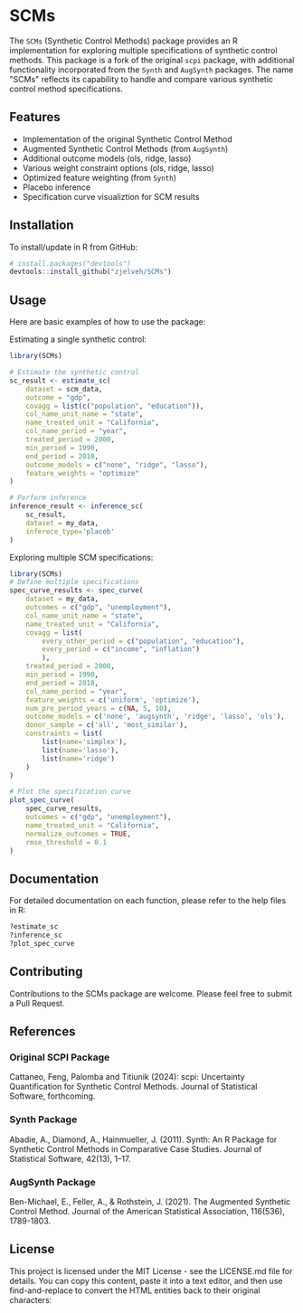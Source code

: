 # SCMs
The `SCMs` (Synthetic Control Methods) package provides an R implementation for exploring multiple specifications of synthetic control methods. This package is a fork of the original `scpi` package, with additional functionality incorporated from the `Synth` and `AugSynth` packages. The name "SCMs" reflects its capability to handle and compare various synthetic control method specifications.


## Features
- Implementation of the original Synthetic Control Method
- Augmented Synthetic Control Methods (from `AugSynth`)
- Additional outcome models (ols, ridge, lasso)
- Various weight constraint options (ols, ridge, lasso)
- Optimized feature weighting (from `Synth`)
- Placebo inference
- Specification curve visualiztion for SCM results

## Installation
To install/update in R from GitHub:
```R
# install.packages("devtools")
devtools::install_github("zjelveh/SCMs")
```


## Usage
Here are basic examples of how to use the package:

Estimating a single synthetic control:

```R
library(SCMs)

# Estimate the synthetic control
sc_result <- estimate_sc(
    dataset = scm_data,
    outcome = "gdp",
    covagg = list(c("population", "education")),
    col_name_unit_name = "state",
    name_treated_unit = "California",
    col_name_period = "year",
    treated_period = 2000,
    min_period = 1990,
    end_period = 2010,
    outcome_models = c("none", "ridge", "lasso"),
    feature_weights = "optimize"
)

# Perform inference
inference_result <- inference_sc(
    sc_result, 
    dataset = my_data,
    inferece_type='placeb'
)
```

Exploring multiple SCM specifications:

```R
library(SCMs)
# Define multiple specifications
spec_curve_results <- spec_curve(
    dataset = my_data,
    outcomes = c("gdp", "unemployment"),
    col_name_unit_name = "state",
    name_treated_unit = "California",
    covagg = list(
        every_other_period = c("population", "education"),
        every_period = c("income", "inflation")
        ),
    treated_period = 2000,
    min_period = 1990,
    end_period = 2010,
    col_name_period = "year",
    feature_weights = c('uniform', 'optimize'),
    num_pre_period_years = c(NA, 5, 10),
    outcome_models = c('none', 'augsynth', 'ridge', 'lasso', 'ols'),
    donor_sample = c('all', 'most_similar'),
    constraints = list(
        list(name='simplex'),
        list(name='lasso'),
        list(name='ridge')
    )
)

# Plot the specification curve
plot_spec_curve(
    spec_curve_results,
    outcomes = c("gdp", "unemployment"),
    name_treated_unit = "California",
    normalize_outcomes = TRUE,
    rmse_threshold = 0.1
)
```


## Documentation
For detailed documentation on each function, please refer to the help files in R:
```R
?estimate_sc
?inference_sc
?plot_spec_curve
```

## Contributing
Contributions to the SCMs package are welcome. Please feel free to submit a Pull Request.

## References
### Original SCPI Package

Cattaneo, Feng, Palomba and Titiunik (2024): scpi: Uncertainty Quantification for Synthetic Control Methods.
Journal of Statistical Software, forthcoming.

### Synth Package

Abadie, A., Diamond, A., Hainmueller, J. (2011). Synth: An R Package for Synthetic Control Methods in Comparative Case Studies. Journal of Statistical Software, 42(13), 1–17.

### AugSynth Package

Ben-Michael, E., Feller, A., & Rothstein, J. (2021). The Augmented Synthetic Control Method. Journal of the American Statistical Association, 116(536), 1789-1803.

## License
This project is licensed under the MIT License - see the LICENSE.md file for details.
You can copy this content, paste it into a text editor, and then use find-and-replace to convert the HTML entities back to their original characters:

